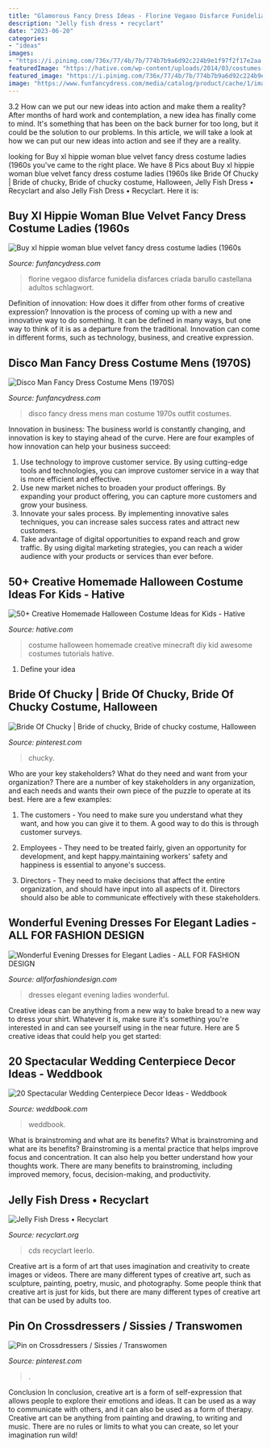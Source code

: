 ```yaml
---
title: "Glamorous Fancy Dress Ideas - Florine Vegaoo Disfarce Funidelia Disfarces Criada Barullo Castellana Adultos Schlagwort"
description: "Jelly fish dress • recyclart"
date: "2023-06-20"
categories:
- "ideas"
images:
- "https://i.pinimg.com/736x/77/4b/7b/774b7b9a6d92c224b9e1f97f2f17e2aa.jpg"
featuredImage: "https://hative.com/wp-content/uploads/2014/03/costumes-for-kids/11-minecraft-for-kid-costume.jpg"
featured_image: "https://i.pinimg.com/736x/77/4b/7b/774b7b9a6d92c224b9e1f97f2f17e2aa.jpg"
image: "https://www.funfancydress.com/media/catalog/product/cache/1/image/1200x/040ec09b1e35df139433887a97daa66f/S/A/SANC_3172.jpg"
---
```



3.2 How can we put our new ideas into action and make them a reality?
After months of hard work and contemplation, a new idea has finally come to mind. It's something that has been on the back burner for too long, but it could be the solution to our problems. In this article, we will take a look at how we can put our new ideas into action and see if they are a reality.

	

		
looking for Buy xl hippie woman blue velvet fancy dress costume ladies (1960s you've came to the right place. We have 8 Pics about Buy xl hippie woman blue velvet fancy dress costume ladies (1960s like Bride Of Chucky | Bride of chucky, Bride of chucky costume, Halloween, Jelly Fish Dress • Recyclart and also Jelly Fish Dress • Recyclart. Here it is:
		
    
## Buy Xl Hippie Woman Blue Velvet Fancy Dress Costume Ladies (1960s

<img loading=lazy src="https://www.funfancydress.com/media/catalog/product/cache/1/image/1200x/040ec09b1e35df139433887a97daa66f/S/A/SANC_3172.jpg" onerror="this.onerror=null;this.src='https://tse4.mm.bing.net/th?id=OIP.8vrsIRkpa2WGnZpgxeTXZwHaPr&amp;pid=15.1';" alt="Buy xl hippie woman blue velvet fancy dress costume ladies (1960s">

_Source: funfancydress.com_

>florine vegaoo disfarce funidelia disfarces criada barullo castellana adultos schlagwort. 

	

Definition of innovation: How does it differ from other forms of creative expression?
Innovation is the process of coming up with a new and innovative way to do something. It can be defined in many ways, but one way to think of it is as a departure from the traditional. Innovation can come in different forms, such as technology, business, and creative expression.

    
## Disco Man Fancy Dress Costume Mens (1970S)

<img loading=lazy src="https://www.funfancydress.com/media/catalog/product/cache/1/image/1200x/040ec09b1e35df139433887a97daa66f/S/M/SMF33346.jpg" onerror="this.onerror=null;this.src='https://tse4.mm.bing.net/th?id=OIP.DW2w2xGqnXPY3HrcxtpT_wHaMq&amp;pid=15.1';" alt="Disco Man Fancy Dress Costume Mens (1970S)">

_Source: funfancydress.com_

>disco fancy dress mens man costume 1970s outfit costumes. 

	

Innovation in business:
The business world is constantly changing, and innovation is key to staying ahead of the curve. Here are four examples of how innovation can help your business succeed: 
1. Use technology to improve customer service. By using cutting-edge tools and technologies, you can improve customer service in a way that is more efficient and effective.
2. Use new market niches to broaden your product offerings. By expanding your product offering, you can capture more customers and grow your business. 
3. Innovate your sales process. By implementing innovative sales techniques, you can increase sales success rates and attract new customers. 
4. Take advantage of digital opportunities to expand reach and grow traffic. By using digital marketing strategies, you can reach a wider audience with your products or services than ever before.

    
## 50+ Creative Homemade Halloween Costume Ideas For Kids - Hative

<img loading=lazy src="https://hative.com/wp-content/uploads/2014/03/costumes-for-kids/11-minecraft-for-kid-costume.jpg" onerror="this.onerror=null;this.src='https://tse1.mm.bing.net/th?id=OIP.5cAcvxbCAyjoVWuqE0CxHgHaJ4&amp;pid=15.1';" alt="50+ Creative Homemade Halloween Costume Ideas for Kids - Hative">

_Source: hative.com_

>costume halloween homemade creative minecraft diy kid awesome costumes tutorials hative. 

	

1. Define your idea

    
## Bride Of Chucky | Bride Of Chucky, Bride Of Chucky Costume, Halloween

<img loading=lazy src="https://i.pinimg.com/736x/3d/37/fa/3d37fa54153c6200bc881b0866417350.jpg" onerror="this.onerror=null;this.src='https://tse4.mm.bing.net/th?id=OIP.QrpOtDDaaRwNIdkuKSZ_kAHaMd&amp;pid=15.1';" alt="Bride Of Chucky | Bride of chucky, Bride of chucky costume, Halloween">

_Source: pinterest.com_

>chucky. 

	

Who are your key stakeholders? What do they need and want from your organization?
There are a number of key stakeholders in any organization, and each needs and wants their own piece of the puzzle to operate at its best. Here are a few examples:
1. The customers - You need to make sure you understand what they want, and how you can give it to them. A good way to do this is through customer surveys.

2. Employees - They need to be treated fairly, given an opportunity for development, and kept happy.maintaining workers' safety and happiness is essential to anyone's success.

3. Directors - They need to make decisions that affect the entire organization, and should have input into all aspects of it. Directors should also be able to communicate effectively with these stakeholders.

    
## Wonderful Evening Dresses For Elegant Ladies - ALL FOR FASHION DESIGN

<img loading=lazy src="https://allforfashiondesign.com/wp-content/uploads/2014/01/ar-12-600x899.jpg" onerror="this.onerror=null;this.src='https://tse1.mm.bing.net/th?id=OIP.ngshnaaniyfg_U_4pQ0pbgHaLG&amp;pid=15.1';" alt="Wonderful Evening Dresses for Elegant Ladies - ALL FOR FASHION DESIGN">

_Source: allforfashiondesign.com_

>dresses elegant evening ladies wonderful. 

	

Creative ideas can be anything from a new way to bake bread to a new way to dress your shirt. Whatever it is, make sure it's something you're interested in and can see yourself using in the near future. Here are 5 creative ideas that could help you get started: 

    
## 20 Spectacular Wedding Centerpiece Decor Ideas - Weddbook

<img loading=lazy src="http://s3.weddbook.com/t1/1/9/6/1969469/20-spectacular-wedding-centerpiece-decor-ideas.jpg" onerror="this.onerror=null;this.src='https://tse1.mm.bing.net/th?id=OIP.soT2PnBVz0qtiDORsRCM9gHaM2&amp;pid=15.1';" alt="20 Spectacular Wedding Centerpiece Decor Ideas - Weddbook">

_Source: weddbook.com_

>weddbook. 

	

What is brainstroming and what are its benefits?
What is brainstroming and what are its benefits? Brainstroming is a mental practice that helps improve focus and concentration. It can also help you better understand how your thoughts work. There are many benefits to brainstroming, including improved memory, focus, decision-making, and productivity.

    
## Jelly Fish Dress • Recyclart

<img loading=lazy src="https://www.recyclart.org/wp-content/uploads/2014/04/Dresspl_n.jpg" onerror="this.onerror=null;this.src='https://tse3.mm.bing.net/th?id=OIP.qQ_NG5Cq3NP6Z3gMFeZ3cQHaJ4&amp;pid=15.1';" alt="Jelly Fish Dress • Recyclart">

_Source: recyclart.org_

>cds recyclart leerlo. 

	

Creative art is a form of art that uses imagination and creativity to create images or videos. There are many different types of creative art, such as sculpture, painting, poetry, music, and photography. Some people think that creative art is just for kids, but there are many different types of creative art that can be used by adults too.

    
## Pin On Crossdressers / Sissies / Transwomen

<img loading=lazy src="https://i.pinimg.com/736x/77/4b/7b/774b7b9a6d92c224b9e1f97f2f17e2aa.jpg" onerror="this.onerror=null;this.src='https://tse2.mm.bing.net/th?id=OIP.DYbGMakLgsqRHPF9hCUXJQHaJ3&amp;pid=15.1';" alt="Pin on Crossdressers / Sissies / Transwomen">

_Source: pinterest.com_

>. 

	

Conclusion
In conclusion, creative art is a form of self-expression that allows people to explore their emotions and ideas. It can be used as a way to communicate with others, and it can also be used as a form of therapy. Creative art can be anything from painting and drawing, to writing and music. There are no rules or limits to what you can create, so let your imagination run wild!

